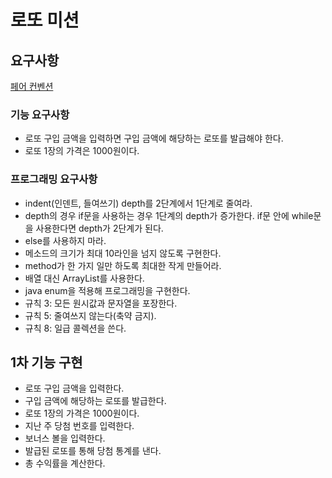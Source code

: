 # 로또 미션

## 요구사항

[페어 컨벤션](https://seeunchoi.notion.site/Pair-Convention-d4bb194e74704642b6937b3266c8de99?pvs=4)

### 기능 요구사항

- 로또 구입 금액을 입력하면 구입 금액에 해당하는 로또를 발급해야 한다.
- 로또 1장의 가격은 1000원이다.

### 프로그래밍 요구사항

- indent(인덴트, 들여쓰기) depth를 2단계에서 1단계로 줄여라.
- depth의 경우 if문을 사용하는 경우 1단계의 depth가 증가한다. if문 안에 while문을 사용한다면 depth가 2단계가 된다.
- else를 사용하지 마라.
- 메소드의 크기가 최대 10라인을 넘지 않도록 구현한다.
- method가 한 가지 일만 하도록 최대한 작게 만들어라.
- 배열 대신 ArrayList를 사용한다.
- java enum을 적용해 프로그래밍을 구현한다.
- 규칙 3: 모든 원시값과 문자열을 포장한다.
- 규칙 5: 줄여쓰지 않는다(축약 금지).
- 규칙 8: 일급 콜렉션을 쓴다.

## 1차 기능 구현

- 로또 구입 금액을 입력한다.
- 구입 금액에 해당하는 로또를 발급한다.
- 로또 1장의 가격은 1000원이다.
- 지난 주 당첨 번호를 입력한다.
- 보너스 볼을 입력한다.
- 발급된 로또를 통해 당첨 통계를 낸다.
- 총 수익률을 계산한다.
